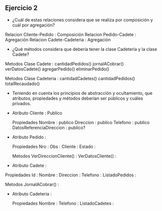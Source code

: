 ## Ejercicio 2 

- ¿Cuál de estas relaciones considera que se realiza por composición y cuál por agregación? 

Relacion Cliente-Pedido : Composición
Relacion Pedido-Cadete : Agregación
Relacion Cadete-Cadeteria : Agregación

- ¿Qué métodos considera que debería tener la clase Cadetería y la clase Cadete?

Metodos Clase Cadete :
cantidadPedidos()
jornalACobrar()
verDatosCadete()
agregarPedido()
eliminarPedido()

Metodos Clase Cadeteria :
cantidadCadetes()
cantidadPedidos()
totalRecaudado()

- Teniendo en cuenta los principios de abstracción y ocultamiento, que atributos,
propiedades y métodos deberían ser públicos y cuáles privados.


- Atributo 
  Cliente : Publico

  Propiedades
  Nombre : publico
  Direccion : publico
  Telefono : publico
  DatosReferenciaDireccion : publico?

- Atributo
  Pedido : 

  Propiedades
  Nro :
  Obs :
  Cliente :
  Estado :

  Metodos
  VerDireccionCliente() :
  VerDatosCliente() : 

- Atributo
  Cadete :

 Propiedades
  Id :
  Nombre :
  Direccion :
  Telefono :
  ListadoPedidos :

  Metodos
  JornalACobrar() : 

- Atributo
  Cadeteria : 

  Propiedades
  Nombre :
  Telefono :
  ListadoCadetes :
